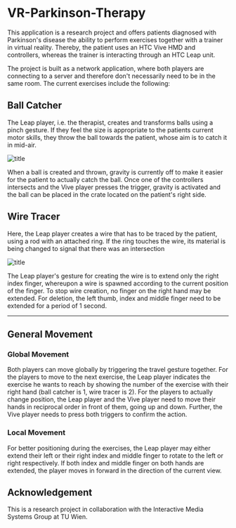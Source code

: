 # VR-Parkinson-Therapy

This application is a research project and offers patients diagnosed with Parkinson's disease the ability to perform exercises together with a trainer in virtual reality. Thereby, the patient uses an HTC Vive HMD and controllers, whereas the trainer is interacting through an HTC Leap unit. 

The project is built as a network application, where both players are connecting to a server and therefore don't necessarily need to be in the same room.
The current exercises include the following:

## Ball Catcher

The Leap player, i.e. the therapist, creates and transforms balls using a pinch gesture. If they feel the size is appropriate to the patients 
current motor skills, they throw the ball towards the patient, whose aim is to catch it in mid-air.

![title](https://github.com/lukasmaxim/VR-Parkinson-Therapy/tree/master/screenshots/ball_game_screenshot.PNG)

When a ball is created and thrown, gravity is currently off to make it easier for the patient to actually catch the ball. Once one of the controllers
intersects and the Vive player presses the trigger, gravity is activated and the ball can be placed in the crate located on the patient's right side.

## Wire Tracer

Here, the Leap player creates a wire that has to be traced by the patient, using a rod with an attached ring. If the ring touches the
wire, its material is being changed to signal that there was an intersection

![title](https://github.com/lukasmaxim/VR-Parkinson-Therapy/tree/master/screenshots/wire_tracer_screenshot.PNG)

The Leap player's gesture for creating the wire is to extend only the right index finger, whereupon a wire is spawned according to the
current position of the finger. To stop wire creation, no finger on the right hand may be extended. For deletion, the left thumb, index and middle finger
need to be extended for a period of 1 second.

---

## General Movement
### Global Movement

Both players can move globally by triggering the travel gesture together. For the players to move to the next exercise, the Leap player indicates
the exercise he wants to reach by showing the number of the exercise with their right hand (ball catcher is 1, wire tracer is 2). For the players to actually
change position, the Leap player and the Vive player need to move their hands in reciprocal order in front of them, going up and down. Further,
the Vive player needs to press both triggers to confirm the action.

### Local Movement
For better positioning during the exercises, the Leap player may either extend their left or their right index and middle finger to rotate to the left or right respectively.
If both index and middle finger on both hands are extended, the player moves in forward in the direction of the current view.

## Acknowledgement
This is a research project in collaboration with the Interactive Media Systems Group at TU Wien. 
